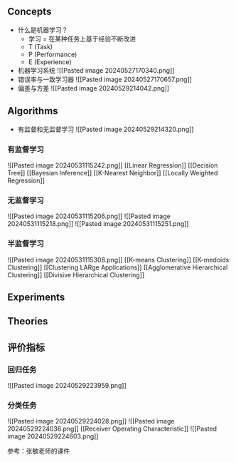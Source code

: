 ## Concepts
* 什么是机器学习？
	* 学习 = 在某种任务上基于经验不断改进
	* T (Task)  
	* P (Performance)  
	* E (Experience)
* 机器学习系统
	![[Pasted image 20240527170340.png]]
* 错误率与一致学习器
	![[Pasted image 20240527170657.png]]
* 偏差与方差
	![[Pasted image 20240529214042.png]]
## Algorithms 
* 有监督和无监督学习
	![[Pasted image 20240529214320.png]]
### 有监督学习
![[Pasted image 20240531115242.png]]
[[Linear Regression]]
[[Decision Tree]]
[[Bayesian Inference]]
[[K-Nearest Neighbor]]
[[Locally Weighted Regression]]
### 无监督学习
![[Pasted image 20240531115206.png]]
![[Pasted image 20240531115218.png]]
![[Pasted image 20240531115251.png]]
### 半监督学习
![[Pasted image 20240531115308.png]]
[[K-means Clustering]]
[[K-medoids Clustering]]
[[Clustering LARge Applications]]
[[Agglomerative Hierarchical Clustering]]
[[Divisive Hierarchical Clustering]]
## Experiments
## Theories





## 评价指标
### 回归任务
![[Pasted image 20240529223959.png]]
### 分类任务
![[Pasted image 20240529224028.png]]
![[Pasted image 20240529224036.png]]
[[Receiver Operating Characteristic]]
![[Pasted image 20240529224603.png]]

参考：张敏老师的课件